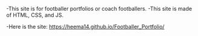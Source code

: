 -This site is for footballer portfolios or coach footballers.
-This site is made of HTML, CSS, and JS.

-Here is the site:
https://heema14.github.io/Footballer_Portfolio/
